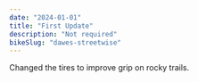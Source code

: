 ```yaml
---
date: "2024-01-01"
title: "First Update"
description: "Not required"
bikeSlug: "dawes-streetwise"
---
```


Changed the tires to improve grip on rocky trails.